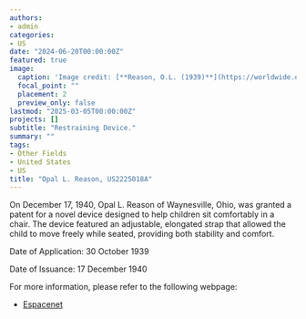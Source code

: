 ```yaml
---
authors:
- admin
categories:
- US
date: "2024-06-20T00:00:00Z"
featured: true
image:
  caption: 'Image credit: [**Reason, O.L. (1939)**](https://worldwide.espacenet.com/patent/search/family/023165957/publication/US2225018A?q=in%3Dopal)'
  focal_point: ""
  placement: 2
  preview_only: false
lastmod: "2025-03-05T00:00:00Z"
projects: []
subtitle: "Restraining Device."
summary: ""
tags:
- Other Fields
- United States 
- US
title: "Opal L. Reason, US2225018A"
---
```

On December 17, 1940, Opal L. Reason of Waynesville, Ohio, was granted a patent for a novel device designed to help children sit comfortably in a chair. The device featured an adjustable, elongated strap that allowed the child to move freely while seated, providing both stability and comfort.

Date of Application: 30 October 1939

Date of Issuance: 17 December 1940

For more information, please refer to the following webpage: 

- [Espacenet](https://worldwide.espacenet.com/patent/search/family/023165957/publication/US2225018A?q=in%3Dopal)